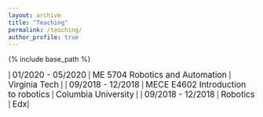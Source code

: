 ```yaml
---
layout: archive
title: "Teaching"
permalink: /teaching/
author_profile: true
---
```


{% include base_path %}

| <big>01/2020 - 05/2020</big> | <big>ME 5704 Robotics and Automation</big>    | <big>Virginia Tech</big> |
| <big>09/2018 - 12/2018</big> | <big>MECE E4602 Introduction to robotics</big>    | <big>Columbia University</big> |
| <big>09/2018 - 12/2018</big> | <big>Robotics</big>   | <big>Edx</big>|